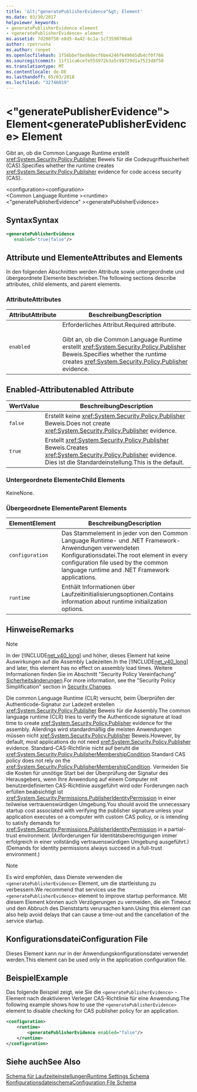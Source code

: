 ```yaml
---
title: '&lt;"generatePublisherEvidence"&gt; Element'
ms.date: 03/30/2017
helpviewer_keywords:
- generatePublisherEvidence element
- <generatePublisherEvidence> element
ms.assetid: 7d208f50-e8d5-4a42-bc1a-1cf3590706a8
author: rpetrusha
ms.author: ronpet
ms.openlocfilehash: 1f56bbef6ed6decf6be4246f649665db4cf0f766
ms.sourcegitcommit: 11f11ca6cefe555972b3a5c99729d1a7523d8f50
ms.translationtype: MT
ms.contentlocale: de-DE
ms.lasthandoff: 05/03/2018
ms.locfileid: "32746019"
---
```

# <a name="ltgeneratepublisherevidencegt-element"></a><span data-ttu-id="a03f9-102">&lt;"generatePublisherEvidence"&gt; Element</span><span class="sxs-lookup"><span data-stu-id="a03f9-102">&lt;generatePublisherEvidence&gt; Element</span></span>
<span data-ttu-id="a03f9-103">Gibt an, ob die Common Language Runtime erstellt <xref:System.Security.Policy.Publisher> Beweis für die Codezugriffssicherheit (CAS).</span><span class="sxs-lookup"><span data-stu-id="a03f9-103">Specifies whether the runtime creates <xref:System.Security.Policy.Publisher> evidence for code access security (CAS).</span></span>  
  
 <span data-ttu-id="a03f9-104">\<configuration></span><span class="sxs-lookup"><span data-stu-id="a03f9-104">\<configuration></span></span>  
<span data-ttu-id="a03f9-105">\<Common Language Runtime ></span><span class="sxs-lookup"><span data-stu-id="a03f9-105">\<runtime></span></span>  
<span data-ttu-id="a03f9-106">\<"generatePublisherEvidence" ></span><span class="sxs-lookup"><span data-stu-id="a03f9-106">\<generatePublisherEvidence></span></span>  
  
## <a name="syntax"></a><span data-ttu-id="a03f9-107">Syntax</span><span class="sxs-lookup"><span data-stu-id="a03f9-107">Syntax</span></span>  
  
```xml  
<generatePublisherEvidence    
   enabled="true|false"/>  
```  
  
## <a name="attributes-and-elements"></a><span data-ttu-id="a03f9-108">Attribute und Elemente</span><span class="sxs-lookup"><span data-stu-id="a03f9-108">Attributes and Elements</span></span>  
 <span data-ttu-id="a03f9-109">In den folgenden Abschnitten werden Attribute sowie untergeordnete und übergeordnete Elemente beschrieben.</span><span class="sxs-lookup"><span data-stu-id="a03f9-109">The following sections describe attributes, child elements, and parent elements.</span></span>  
  
### <a name="attributes"></a><span data-ttu-id="a03f9-110">Attribute</span><span class="sxs-lookup"><span data-stu-id="a03f9-110">Attributes</span></span>  
  
|<span data-ttu-id="a03f9-111">Attribut</span><span class="sxs-lookup"><span data-stu-id="a03f9-111">Attribute</span></span>|<span data-ttu-id="a03f9-112">Beschreibung</span><span class="sxs-lookup"><span data-stu-id="a03f9-112">Description</span></span>|  
|---------------|-----------------|  
|`enabled`|<span data-ttu-id="a03f9-113">Erforderliches Attribut.</span><span class="sxs-lookup"><span data-stu-id="a03f9-113">Required attribute.</span></span><br /><br /> <span data-ttu-id="a03f9-114">Gibt an, ob die Common Language Runtime erstellt <xref:System.Security.Policy.Publisher> Beweis.</span><span class="sxs-lookup"><span data-stu-id="a03f9-114">Specifies whether the runtime creates <xref:System.Security.Policy.Publisher> evidence.</span></span>|  
  
## <a name="enabled-attribute"></a><span data-ttu-id="a03f9-115">Enabled-Attribut</span><span class="sxs-lookup"><span data-stu-id="a03f9-115">enabled Attribute</span></span>  
  
|<span data-ttu-id="a03f9-116">Wert</span><span class="sxs-lookup"><span data-stu-id="a03f9-116">Value</span></span>|<span data-ttu-id="a03f9-117">Beschreibung</span><span class="sxs-lookup"><span data-stu-id="a03f9-117">Description</span></span>|  
|-----------|-----------------|  
|`false`|<span data-ttu-id="a03f9-118">Erstellt keine <xref:System.Security.Policy.Publisher> Beweis.</span><span class="sxs-lookup"><span data-stu-id="a03f9-118">Does not create <xref:System.Security.Policy.Publisher> evidence.</span></span>|  
|`true`|<span data-ttu-id="a03f9-119">Erstellt <xref:System.Security.Policy.Publisher> Beweis.</span><span class="sxs-lookup"><span data-stu-id="a03f9-119">Creates <xref:System.Security.Policy.Publisher> evidence.</span></span> <span data-ttu-id="a03f9-120">Dies ist die Standardeinstellung.</span><span class="sxs-lookup"><span data-stu-id="a03f9-120">This is the default.</span></span>|  
  
### <a name="child-elements"></a><span data-ttu-id="a03f9-121">Untergeordnete Elemente</span><span class="sxs-lookup"><span data-stu-id="a03f9-121">Child Elements</span></span>  
 <span data-ttu-id="a03f9-122">Keine</span><span class="sxs-lookup"><span data-stu-id="a03f9-122">None.</span></span>  
  
### <a name="parent-elements"></a><span data-ttu-id="a03f9-123">Übergeordnete Elemente</span><span class="sxs-lookup"><span data-stu-id="a03f9-123">Parent Elements</span></span>  
  
|<span data-ttu-id="a03f9-124">Element</span><span class="sxs-lookup"><span data-stu-id="a03f9-124">Element</span></span>|<span data-ttu-id="a03f9-125">Beschreibung</span><span class="sxs-lookup"><span data-stu-id="a03f9-125">Description</span></span>|  
|-------------|-----------------|  
|`configuration`|<span data-ttu-id="a03f9-126">Das Stammelement in jeder von den Common Language Runtime- und .NET Framework-Anwendungen verwendeten Konfigurationsdatei.</span><span class="sxs-lookup"><span data-stu-id="a03f9-126">The root element in every configuration file used by the common language runtime and .NET Framework applications.</span></span>|  
|`runtime`|<span data-ttu-id="a03f9-127">Enthält Informationen über Laufzeitinitialisierungsoptionen.</span><span class="sxs-lookup"><span data-stu-id="a03f9-127">Contains information about runtime initialization options.</span></span>|  
  
## <a name="remarks"></a><span data-ttu-id="a03f9-128">Hinweise</span><span class="sxs-lookup"><span data-stu-id="a03f9-128">Remarks</span></span>  
  
> [!NOTE]
>  <span data-ttu-id="a03f9-129">In der [!INCLUDE[net_v40_long](../../../../../includes/net-v40-long-md.md)] und höher, dieses Element hat keine Auswirkungen auf die Assembly Ladezeiten.</span><span class="sxs-lookup"><span data-stu-id="a03f9-129">In the [!INCLUDE[net_v40_long](../../../../../includes/net-v40-long-md.md)] and later, this element has no effect on assembly load times.</span></span> <span data-ttu-id="a03f9-130">Weitere Informationen finden Sie im Abschnitt "Security Policy Vereinfachung" [Sicherheitsänderungen](../../../../../docs/framework/security/security-changes.md).</span><span class="sxs-lookup"><span data-stu-id="a03f9-130">For more information, see the "Security Policy Simplification" section in [Security Changes](../../../../../docs/framework/security/security-changes.md).</span></span>  
  
 <span data-ttu-id="a03f9-131">Die common Language Runtime (CLR) versucht, beim Überprüfen der Authenticode-Signatur zur Ladezeit erstellen <xref:System.Security.Policy.Publisher> Beweis für die Assembly.</span><span class="sxs-lookup"><span data-stu-id="a03f9-131">The common language runtime (CLR) tries to verify the Authenticode signature at load time to create <xref:System.Security.Policy.Publisher> evidence for the assembly.</span></span> <span data-ttu-id="a03f9-132">Allerdings wird standardmäßig die meisten Anwendungen müssen nicht <xref:System.Security.Policy.Publisher> Beweis.</span><span class="sxs-lookup"><span data-stu-id="a03f9-132">However, by default, most applications do not need <xref:System.Security.Policy.Publisher> evidence.</span></span> <span data-ttu-id="a03f9-133">Standard-CAS-Richtlinie nicht auf beruht die <xref:System.Security.Policy.PublisherMembershipCondition>.</span><span class="sxs-lookup"><span data-stu-id="a03f9-133">Standard CAS policy does not rely on the <xref:System.Security.Policy.PublisherMembershipCondition>.</span></span> <span data-ttu-id="a03f9-134">Vermeiden Sie die Kosten für unnötige Start bei der Überprüfung der Signatur des Herausgebers, wenn Ihre Anwendung auf einem Computer mit benutzerdefinierten CAS-Richtlinie ausgeführt wird oder Forderungen nach erfüllen beabsichtigt ist <xref:System.Security.Permissions.PublisherIdentityPermission> in einer teilweise vertrauenswürdigen Umgebung.</span><span class="sxs-lookup"><span data-stu-id="a03f9-134">You should avoid the unnecessary startup cost associated with verifying the publisher signature unless your application executes on a computer with custom CAS policy, or is intending to satisfy demands for <xref:System.Security.Permissions.PublisherIdentityPermission> in a partial-trust environment.</span></span> <span data-ttu-id="a03f9-135">(Anforderungen für Identitätsberechtigungen immer erfolgreich in einer vollständig vertrauenswürdigen Umgebung ausgeführt.)</span><span class="sxs-lookup"><span data-stu-id="a03f9-135">(Demands for identity permissions always succeed in a full-trust environment.)</span></span>  
  
> [!NOTE]
>  <span data-ttu-id="a03f9-136">Es wird empfohlen, dass Dienste verwenden die `<generatePublisherEvidence>` Element, um die startleistung zu verbessern.</span><span class="sxs-lookup"><span data-stu-id="a03f9-136">We recommend that services use the `<generatePublisherEvidence>` element to improve startup performance.</span></span>  <span data-ttu-id="a03f9-137">Mit diesem Element können auch Verzögerungen zu vermeiden, die ein Timeout und den Abbruch des Dienststarts verursachen kann.</span><span class="sxs-lookup"><span data-stu-id="a03f9-137">Using this element can also help avoid delays that can cause a time-out and the cancellation of the service startup.</span></span>  
  
## <a name="configuration-file"></a><span data-ttu-id="a03f9-138">Konfigurationsdatei</span><span class="sxs-lookup"><span data-stu-id="a03f9-138">Configuration File</span></span>  
 <span data-ttu-id="a03f9-139">Dieses Element kann nur in der Anwendungskonfigurationsdatei verwendet werden.</span><span class="sxs-lookup"><span data-stu-id="a03f9-139">This element can be used only in the application configuration file.</span></span>  
  
## <a name="example"></a><span data-ttu-id="a03f9-140">Beispiel</span><span class="sxs-lookup"><span data-stu-id="a03f9-140">Example</span></span>  
 <span data-ttu-id="a03f9-141">Das folgende Beispiel zeigt, wie Sie die `<generatePublisherEvidence>` -Element nach deaktivieren Verleger CAS-Richtlinie für eine Anwendung.</span><span class="sxs-lookup"><span data-stu-id="a03f9-141">The following example shows how to use the `<generatePublisherEvidence>` element to disable checking for CAS publisher policy for an application.</span></span>  
  
```xml  
<configuration>  
    <runtime>  
        <generatePublisherEvidence enabled="false"/>  
    </runtime>  
</configuration>  
```  
  
## <a name="see-also"></a><span data-ttu-id="a03f9-142">Siehe auch</span><span class="sxs-lookup"><span data-stu-id="a03f9-142">See Also</span></span>  
 [<span data-ttu-id="a03f9-143">Schema für Laufzeiteinstellungen</span><span class="sxs-lookup"><span data-stu-id="a03f9-143">Runtime Settings Schema</span></span>](../../../../../docs/framework/configure-apps/file-schema/runtime/index.md)  
 [<span data-ttu-id="a03f9-144">Konfigurationsdateischema</span><span class="sxs-lookup"><span data-stu-id="a03f9-144">Configuration File Schema</span></span>](../../../../../docs/framework/configure-apps/file-schema/index.md)

